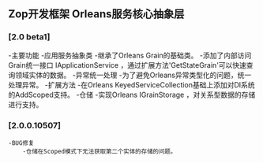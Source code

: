 ﻿## Zop开发框架 Orleans服务核心抽象层

### [2.0 beta1]

-主要功能
	-应用服务抽象类
		-继承了Orleans Grain的基础类。
		-添加了内部访问Grain统一接口 IApplicationService<TState> ，通过扩展方法'GetStateGrain'可以快速查询领域实体的数据。
	-异常统一处理
		-为了避免Orleans异常类型化的问题，统一处理异常。
	-扩展方法
		-在Orleans KeyedServiceCollection基础上添加对DI系统的AddScoped支持。
	-仓储
		-实现Orleans IGrainStorage ，对关系型数据的存储进行支持。

### [2.0.0.10507]
	-BUG修复
		-仓储在Scoped模式下无法获取第二个实体的存储的问题。